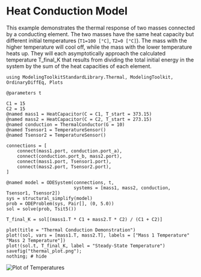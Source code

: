 # Heat Conduction Model

This example demonstrates the thermal response of two masses connected by a conducting element.
The two masses have the same heat capacity but different initial temperatures (`T1=100 [°C]`, `T2=0 [°C]`).
The mass with the higher temperature will cool off, while the mass with the lower temperature heats up.
They will each asymptotically approach the calculated temperature T_final_K that results
from dividing the total initial energy in the system by the sum of the heat capacities of each element.

```@example
using ModelingToolkitStandardLibrary.Thermal, ModelingToolkit, OrdinaryDiffEq, Plots

@parameters t

C1 = 15
C2 = 15
@named mass1 = HeatCapacitor(C = C1, T_start = 373.15)
@named mass2 = HeatCapacitor(C = C2, T_start = 273.15)
@named conduction = ThermalConductor(G = 10)
@named Tsensor1 = TemperatureSensor()
@named Tsensor2 = TemperatureSensor()

connections = [
    connect(mass1.port, conduction.port_a),
    connect(conduction.port_b, mass2.port),
    connect(mass1.port, Tsensor1.port),
    connect(mass2.port, Tsensor2.port),
]

@named model = ODESystem(connections, t,
                         systems = [mass1, mass2, conduction, Tsensor1, Tsensor2])
sys = structural_simplify(model)
prob = ODEProblem(sys, Pair[], (0, 5.0))
sol = solve(prob, Tsit5())

T_final_K = sol[(mass1.T * C1 + mass2.T * C2) / (C1 + C2)]

plot(title = "Thermal Conduction Demonstration")
plot!(sol, vars = [mass1.T, mass2.T], labels = ["Mass 1 Temperature" "Mass 2 Temperature"])
plot!(sol.t, T_final_K, label = "Steady-State Temperature")
savefig("thermal_plot.png");
nothing; # hide
```

![Plot of Temperatures](thermal_plot.png)
